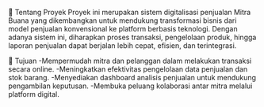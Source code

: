 🏢 Tentang Proyek
Proyek ini merupakan sistem digitalisasi penjualan Mitra Buana yang dikembangkan untuk mendukung transformasi bisnis dari model penjualan konvensional ke platform berbasis teknologi. Dengan adanya sistem ini, diharapkan proses transaksi, pengelolaan produk, hingga laporan penjualan dapat berjalan lebih cepat, efisien, dan terintegrasi.

🎯 Tujuan
-Mempermudah mitra dan pelanggan dalam melakukan transaksi secara online.
-Meningkatkan efektivitas pengelolaan data penjualan dan stok barang.
-Menyediakan dashboard analisis penjualan untuk mendukung pengambilan keputusan.
-Membuka peluang kolaborasi antar mitra melalui platform digital.

